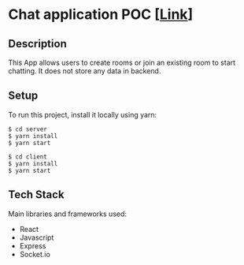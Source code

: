 # Chat application POC [[Link](https://insta-chat-app.netlify.app/)]

## Description
This App allows users to create rooms or join an existing room to start chatting. It does not store any data in backend.
	
## Setup
To run this project, install it locally using yarn:

```
$ cd server
$ yarn install
$ yarn start

$ cd client
$ yarn install
$ yarn start
```


## Tech Stack
Main libraries and frameworks used:
* React
* Javascript
* Express
* Socket.io
	
